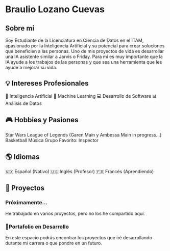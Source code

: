 # Braulio Lozano Cuevas

## Sobre mí
Soy Estudiante de la Licenciatura en Ciencia de Datos en el ITAM, apasionado por la Inteligencia Artificial y su potencial para crear soluciones que beneficien a las personas. Uno de mis proyectos de vida es desarrollar una IA asistente similar a Jarvis o Friday. Para mi es muy importante que la IA ayude a los trabajos de las personas y que sea una herramienta que les ayude a mejorar su vida. 

## 💡 Intereses Profesionales
<div class="skill-list">
  <span class="skill-tag">🤖 Inteligencia Artificial</span>
  <span class="skill-tag">🧠 Machine Learning</span>
  <span class="skill-tag">💻 Desarrollo de Software</span>
  <span class="skill-tag">📊 Análisis de Datos</span>
</div>

## 🎮 Hobbies y Pasiones
<div class="skill-list">
  <span class="skill-tag">Star Wars</span>
  <span class="skill-tag">League of Legends (Garen Main y Ambessa Main in progress...)</span>
  <span class="skill-tag">Basketball</span>
  <span class="skill-tag">Música</span>
  <span class="skill-tag">Grupo Favorito: Inspector</span>
</div>

## 🌎 Idiomas
<div class="skill-list">
  <span class="skill-tag">🇲🇽 Español (Nativo)</span>
  <span class="skill-tag">🇺🇸 Inglés (Profesor)</span>
  <span class="skill-tag">🇫🇷 Francés (Aprendiendo)</span>
</div>

## 🚀 Proyectos
<div class="project-card">
  <h3>Próximamente...</h3>
  <p>He trabajado en varios proyectos, pero no los he compartido aquí.</p>
</div>

<div class="project-card">
  <h3>📂Portafolio en Desarrollo</h3>
  <p>En este espacio podrás encontrar los proyectos que iré desarrollando durante mi carrera o que pondre en un futuro.</p>
</div>


